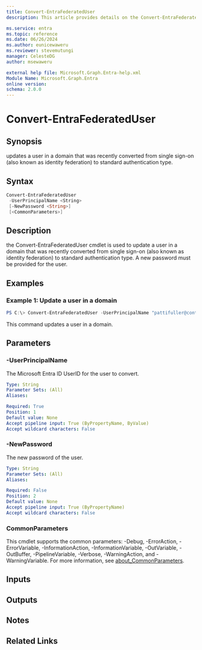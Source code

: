```yaml
---
title: Convert-EntraFederatedUser
description: This article provides details on the Convert-EntraFederatedUser command.

ms.service: entra
ms.topic: reference
ms.date: 06/26/2024
ms.author: eunicewaweru
ms.reviewer: stevemutungi
manager: CelesteDG
author: msewaweru

external help file: Microsoft.Graph.Entra-help.xml
Module Name: Microsoft.Graph.Entra
online version:
schema: 2.0.0
---
```


# Convert-EntraFederatedUser

## Synopsis
updates a user in a domain that was recently converted from single sign-on (also known as identity federation) to standard authentication type.

## Syntax

```powershell
Convert-EntraFederatedUser
 -UserPrincipalName <String>
 [-NewPassword <String>]
 [<CommonParameters>]
```

## Description
the Convert-EntraFederatedUser cmdlet is used to update a user in a domain that was recently converted from single sign-on (also known as identity federation) to standard authentication type. A new password must be provided for the user.

## Examples

### Example 1: Update a user in a domain
```powershell
PS C:\> Convert-EntraFederatedUser -UserPrincipalName "pattifuller@contoso.com"
```

This command updates a user in a domain.

## Parameters

### -UserPrincipalName
The Microsoft Entra ID UserID for the user to convert.

```yaml
Type: String
Parameter Sets: (All)
Aliases:

Required: True
Position: 1
Default value: None
Accept pipeline input: True (ByPropertyName, ByValue)
Accept wildcard characters: False
```

### -NewPassword
The new password of the user.

```yaml
Type: String
Parameter Sets: (All)
Aliases:

Required: False
Position: 2
Default value: None
Accept pipeline input: True (ByPropertyName)
Accept wildcard characters: False
```

### CommonParameters
This cmdlet supports the common parameters: -Debug, -ErrorAction, -ErrorVariable, -InformationAction, -InformationVariable, -OutVariable, -OutBuffer, -PipelineVariable, -Verbose, -WarningAction, and -WarningVariable. For more information, see [about_CommonParameters](https://go.microsoft.com/fwlink/?LinkID=113216).

## Inputs

## Outputs

## Notes

## Related Links

